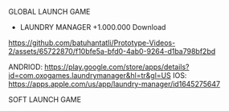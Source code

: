 GLOBAL LAUNCH GAME

* LAUNDRY MANAGER +1.000.000 Download

https://github.com/batuhantatli/Prototype-Videos-2/assets/65722870/f10bfe5a-bfd0-4ab0-9264-d1ba798bf2bd

ANDRIOD: https://play.google.com/store/apps/details?id=com.oxogames.laundrymanager&hl=tr&gl=US 
IOS: https://apps.apple.com/us/app/laundry-manager/id1645275647 

SOFT LAUNCH GAME 

